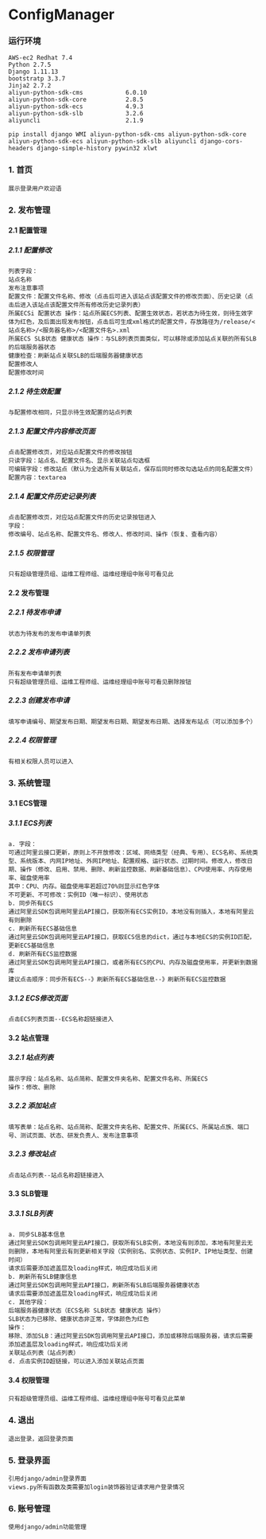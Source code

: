 # ConfigManager
### 运行环境
```
AWS-ec2 Redhat 7.4
Python 2.7.5
Django 1.11.13
bootstratp 3.3.7
Jinja2 2.7.2 
aliyun-python-sdk-cms            6.0.10     
aliyun-python-sdk-core           2.8.5      
aliyun-python-sdk-ecs            4.9.3      
aliyun-python-sdk-slb            3.2.6      
aliyuncli                        2.1.9 

pip install django WMI aliyun-python-sdk-cms aliyun-python-sdk-core aliyun-python-sdk-ecs aliyun-python-sdk-slb aliyuncli django-cors-headers django-simple-history pywin32 xlwt
```
### 1. 首页
```
展示登录用户欢迎语
```
### 2. 发布管理

#### 2.1 配置管理

##### 2.1.1 配置修改
```
列表字段：
站点名称
发布注意事项
配置文件：配置文件名称、修改（点击后可进入该站点该配置文件的修改页面）、历史记录（点击后进入该站点该配置文件所有修改历史记录列表）
所属ECSi 配置状态 操作：站点所属ECS列表、配置生效状态，若状态为待生效，则待生效字体为红色，及后面出现发布按钮，点击后可生成xml格式的配置文件，存放路径为/release/<站点名称>/<服务器名称>/<配置文件名>.xml
所属ECS SLB状态 健康状态 操作：与SLB列表页面类似，可以移除或添加站点关联的所有SLB的后端服务器状态
健康检查：刷新站点关联SLB的后端服务器健康状态
配置修改人
配置修改时间
```
##### 2.1.2 待生效配置
```
与配置修改相同，只显示待生效配置的站点列表
```
##### 2.1.3 配置文件内容修改页面
```
点击配置修改页，对应站点配置文件的修改按钮
只读字段：站点名、配置文件名、显示关联站点勾选框
可编辑字段：修改站点（默认为全选所有关联站点，保存后同时修改勾选站点的同名配置文件）
配置内容：textarea
```
##### 2.1.4 配置文件历史记录列表
```
点击配置修改页，对应站点配置文件的历史记录按钮进入
字段：
修改编号、站点名称、配置文件名、修改人、修改时间、操作（恢复、查看内容）
```
##### 2.1.5 权限管理
```
只有超级管理员组、运维工程师组、运维经理组中账号可看见此      
```   
#### 2.2 发布管理

##### 2.2.1 待发布申请
```
状态为待发布的发布申请单列表
```
##### 2.2.2 发布申请列表
```
所有发布申请单列表
只有超级管理员组、运维工程师组、运维经理组中账号可看见删除按钮
```
##### 2.2.3 创建发布申请
```
填写申请编号、期望发布日期、期望发布日期、期望发布日期、选择发布站点（可以添加多个）
```
##### 2.2.4 权限管理
```
有相关权限人员可以进入
```
### 3. 系统管理

#### 3.1 ECS管理

##### 3.1.1 ECS列表
```
a. 字段：
可通过阿里云接口更新，原则上不开放修改：区域、网络类型（经典、专用）、ECS名称、系统类型、系统版本、内网IP地址、外网IP地址、配置规格、运行状态、过期时间。修改人，修改日期、操作（修改、启用、禁用、删除、刷新监控数据、刷新基础信息）、CPU使用率、内存使用率、磁盘使用率
其中：CPU、内存。磁盘使用率若超过70%则显示红色字体
不可更新、不可修改：实例ID（唯一标识）、使用状态
b. 同步所有ECS
通过阿里云SDK包调用阿里云API接口，获取所有ECS实例ID，本地没有则插入，本地有阿里云有则删除                
c. 刷新所有ECS基础信息
通过阿里云SDK包调用阿里云API接口，获取ECS信息的dict，通过与本地ECS的实例ID匹配，更新ECS基础信息
d. 刷新所有ECS监控数据
通过阿里云SDK包调用阿里云API接口，或者所有ECS的CPU、内存及磁盘使用率，并更新到数据库
建议点击顺序：同步所有ECS--》刷新所有ECS基础信息--》刷新所有ECS监控数据
```
##### 3.1.2 ECS修改页面
```
点击ECS列表页面--ECS名称超链接进入
```
#### 3.2 站点管理

##### 3.2.1 站点列表
```
展示字段：站点名称、站点简称、配置文件夹名称、配置文件名称、所属ECS
操作：修改、删除
```
##### 3.2.2 添加站点
```
填写表单：站点名称、站点简称、配置文件夹名称、配置文件、所属ECS、所属站点族、端口号、测试页面、状态、研发负责人、发布注意事项
```
##### 3.2.3 修改站点
```
点击站点列表--站点名称超链接进入
```
#### 3.3 SLB管理

##### 3.3.1 SLB列表
```
a. 同步SLB基本信息
通过阿里云SDK包调用阿里云API接口，获取所有SLB实例，本地没有则添加，本地有阿里云无则删除，本地有阿里云有则更新相关字段（实例别名、实例状态、实例IP、IP地址类型、创建时间）
请求后需要添加遮盖层及loading样式，响应成功后关闭
b. 刷新所有SLB健康信息
通过阿里云SDK包调用阿里云API接口，刷新所有SLB后端服务器健康状态
请求后需要添加遮盖层及loading样式，响应成功后关闭
c. 其他字段：
后端服务器健康状态（ECS名称 SLB状态 健康状态 操作）
SLB状态为已移除、健康状态非正常，字体颜色为红色
操作：
移除、添加SLB：通过阿里云SDK包调用阿里云API接口，添加或移除后端服务器，请求后需要添加遮盖层及loading样式，响应成功后关闭
关联站点列表（站点列表）
d. 点击实例ID超链接，可以进入添加关联站点页面
```
#### 3.4 权限管理
```
只有超级管理员组、运维工程师组、运维经理组中账号可看见此菜单
```
### 4. 退出
```
退出登录，返回登录页面
```
### 5. 登录界面
```
引用django/admin登录界面
views.py所有函数及类需要加login装饰器验证请求用户登录情况
```
### 6. 账号管理
```
使用django/admin功能管理
```

